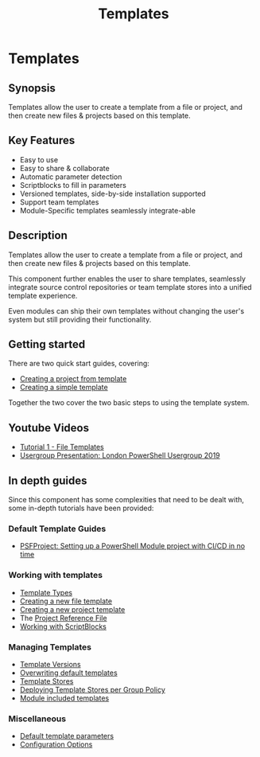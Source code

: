 ﻿---
title: Templates
---
# Templates
## Synopsis
Templates allow the user to create a template from a file or project, and then create new files & projects based on this template.

## Key Features

 - Easy to use
 - Easy to share & collaborate
 - Automatic parameter detection
 - Scriptblocks to fill in parameters
 - Versioned templates, side-by-side installation supported
 - Support team templates
 - Module-Specific templates seamlessly integrate-able

## Description

Templates allow the user to create a template from a file or project, and then create new files & projects based on this template.

This component further enables the user to share templates, seamlessly integrate source control repositories or team template stores into a unified template experience.

Even modules can ship their own templates without changing the user's system but still providing their functionality.

## Getting started

There are two quick start guides, covering:

 - [Creating a project from template](https://psframework.org/documentation/quickstart/psmoduledevelopment/templates-use.html)
 - [Creating a simple template](https://psframework.org/documentation/quickstart/psmoduledevelopment/templates-new.html)

Together the two cover the two basic steps to using the template system.

## Youtube Videos

 - [Tutorial 1 - File Templates](https://youtu.be/8WkHaH20OEE)
 - [Usergroup Presentation: London PowerShell Usergroup 2019](https://youtu.be/eHKEfudtztA)

## In depth guides

Since this component has some complexities that need to be dealt with, some in-depth tutorials have been provided:

### Default Template Guides
 - [PSFProject: Setting up a PowerShell Module project with CI/CD in no time](templates/template-psfproject-howto.html)

### Working with templates
 - [Template Types](templates/template-types.html)
 - [Creating a new file template](templates/creating-a-new-file-template.html)
 - [Creating a new project template](templates/creating-a-new-project-template.html)
 - The [Project Reference File](templates/project-reference-file.html)
 - [Working with ScriptBlocks](templates/working-with-scriptblocks.html)
 
### Managing Templates
 - [Template Versions](templates/template-versions.html)
 - [Overwriting default templates](templates/overwriting-default-templates.html)
 - [Template Stores](templates/template-stores.html)
 - [Deploying Template Stores per Group Policy](templates/deploying-template-stores-per-gpo.html)
 - [Module included templates](templates/module-include-templates.html)

### Miscellaneous
 - [Default template parameters](templates/default-template-parameters.html)
 - [Configuration Options](templates/configuration-options.html)